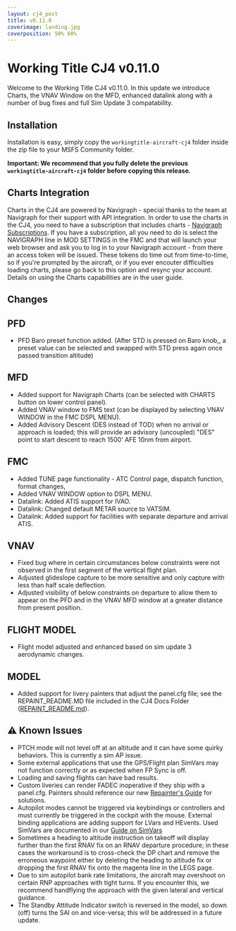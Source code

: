 ```yaml
---
layout: cj4_post
title: v0.11.0
coverimage: landing.jpg
coverposition: 50% 60%
---
```


# Working Title CJ4 v0.11.0

Welcome to the Working Title CJ4 v0.11.0. In this update we introduce Charts, the VNAV Window on the MFD, enhanced datalink along with a number of bug fixes and full Sim Update 3 compatability.

## Installation
Installation is easy, simply copy the `workingtitle-aircraft-cj4` folder inside the zip file to your MSFS Community folder. 

**Important: We recommend that you fully delete the previous `workingtitle-aircraft-cj4` folder before copying this release.**

## Charts Integration
Charts in the CJ4 are powered by Navigraph - special thanks to the team at Navigraph for their support with API integration. In order to use the charts in the CJ4, you need to have a subscription that includes charts - [Navigraph Subscriptions](https://navigraph.com/products/subscriptions). If you have a subscription, all you need to do is select the NAVIGRAPH line in MOD SETTINGS in the FMC and that will launch your web browser and ask you to log in to your Navigraph account - from there an access token will be issued. These tokens do time out from time-to-time, so if you're prompted by the aircraft, or if you ever encouter difficulties loading charts, please go back to this option and resync your account. Details on using the Charts capabilities are in the user guide.

## Changes

## PFD
- PFD Baro preset function added. (After STD is pressed on Baro knob,, a preset value can be selected and swapped with STD press again once passed transition altitude)

## MFD
- Added support for Navigraph Charts (can be selected with CHARTS button on lower control panel).
- Added VNAV window to FMS text (can be displayed by selecting VNAV WINDOW in the FMC DSPL MENU).
- Added Advisory Descent (DES instead of TOD) when no arrival or approach is loaded; this will provide an advisory (uncoupled) "DES" point to start descent to reach 1500' AFE 10nm from airport.

## FMC
- Added TUNE page functionality - ATC Control page, dispatch function, format changes,
- Added VNAV WINDOW option to DSPL MENU.
- Datalink: Added ATIS support for IVAO.
- Datalink: Changed default METAR source to VATSIM.
- Datalink: Added support for facilities with separate departure and arrival ATIS.

## VNAV
- Fixed bug where in certain circumstances below constraints were not observed in the first segment of the vertical flight plan.
- Adjusted glideslope capture to be more sensitive and only capture with less than half scale deflection.
- Adjusted visibility of below constraints on departure to allow them to appear on the PFD and in the VNAV MFD window at a greater distance from present position.

## FLIGHT MODEL
- Flight model adjusted and enhanced based on sim update 3 aerodynamic changes.

## MODEL
- Added support for livery painters that adjust the panel.cfg file; see the REPAINT_README.MD file included in the CJ4 Docs Folder ([REPAINT_README.md](https://github.com/Working-Title-MSFS-Mods/fspackages/blob/main/docs/workingtitle-cj4/REPAINT_README.md)).

## ⚠️ Known Issues
* PTCH mode will not level off at an altitude and it can have some quirky behaviors.  This is currently a sim AP issue.
* Some external applications that use the GPS/Flight plan SimVars may not function correctly or as expected when FP Sync is off.
* Loading and saving flights can have bad results.
* Custom liveries can render FADEC inoperative if they ship with a panel.cfg. Painters should reference our new [Repainter's Guide](/cj4/guide/repainter) for solutions.
* Autopilot modes cannot be triggered via keybindings or controllers and must currently be triggered in the cockpit with the mouse. External binding applications are adding support for LVars and HEvents. Used SimVars are documented in our [Guide on SimVars](/cj4/guides/simvars)
* Sometimes a heading to altitude instruction on takeoff will display further than the first RNAV fix on an RNAV departure procedure; in these cases the workaround is to cross-check the DP chart and remove the erroneous waypoint either by deleting the heading to altitude fix or dropping the first RNAV fix onto the magenta line in the LEGS page.
* Due to sim autopilot bank rate limitations, the aircraft may overshoot on certain RNP approaches with tight turns. If you encounter this, we recommend handflying the approach with the given lateral and vertical guidance.
* The Standby Attitude Indicator switch is reversed in the model, so down (off) turns the SAI on and vice-versa; this will be addressed in a future update.